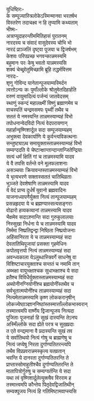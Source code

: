 युधिष्ठिरः-  
के सम्पूज्यास्त्रिलोकेऽस्मिन्मानवा भरतर्षभ  
विस्तरेण तदाचक्ष्व न हि तृप्यामि कथ्यताम्  
भीष्मः-  
अत्राप्युदाहरन्तीममितिहासं पुरातनम्  
नारदस्य च संवादं वासुदेवस्य चोभि भो  
नारदं प्राञ्जलिं दृष्ट्वा पूजया च द्विजर्षभम्  
केशवः परिपप्रच्छ भगवन्कान्नमस्यमि  
बहुमानः परः केषु भवतो यान्नमस्यसि  
शक्यं चेच्छ्रोतुमिच्छामि ब्रूहि तद्धर्मवित्तम  
नारदः-  
शृणु गोविन्द यानेतान्पूजयाम्यरिमर्दन  
त्वत्तोऽन्यः कः पुमाँल्लोके श्रोतुमेतदिहार्हति  
वरुणं वायुमादित्यं पर्जन्यं जातवेदसम्  
स्थाणुं स्कन्दं महालक्ष्मीं विष्णुं ब्रह्माणमेव च  
वाचस्पतिं चन्द्रमसमपः पृथ्वीं तथैव च  
सततं ये नमस्यन्ति तान्नमस्याम्यहं विभो  
तपोधनान्वेदविदो नित्यं वेदपरायणान्  
महार्हान्वृष्णिशार्दूल सदा सम्पूजयाम्यहम्  
अभुक्त्वा देवकार्याणि ये कुर्वन्त्यविकत्थनाः  
सन्तुष्ट्याऽथ समायुक्तास्तान्नमस्याम्यहं विभो  
सम्यग्ददति ये चेष्टान्क्षान्तान्दान्तान्जितेन्द्रियाः  
सत्यं धर्मं क्षितिं गां च तान्नमस्यामि यादव  
ये वै तपसि वर्तन्ते वने मूलफलाशनाः  
असञ्चयाः क्रियावन्तस्तान्नमस्याम्यहं विभो  
ये भृत्यभरणे सक्तास्सततं चातिथिव्रताः  
भुञ्जते देवशेषाणि तान्नमस्यामि यादव  
ये वेदं प्राप्य दुर्धर्षं युवानो ब्रह्मवादिनः  
याजनाध्यापनैर्युक्ता नित्यं तान्पूजयाम्यहम्  
प्रसन्नहृदया ये च ब्रह्मण्यास्सत्यसङ्गराः  
वोढारो हव्यकव्यानां तान्नमस्यामि यादव  
भैक्षमेव सदाऽश्नान्ति सदा गुरुकुलालयाः  
निस्सुखा निर्धना ये च तान्नमस्यामि यादव  
निर्ममा निष्प्रतिद्वन्द्वा निष्ठिता निष्प्रयोजनाः  
अहिंसानिरता ये च तान्नमस्याम्यहं सदा  
देवतातिथिपूजायां प्रसक्ता गृहमेधिनः  
कपोतवृत्तयो नित्यं तान्नमस्याम्यहं सदा  
अवन्ध्यकाला येऽलुब्धास्त्रिवर्गे साधनेषु वा  
विशिष्टाचारयुक्ताश्च सन्ततं च नमामि तान्  
अब्भक्षा वायुभक्षाश्चक सुधाभक्षाश्च ये सदा  
व्रतैश्च विविधैर्युक्तास्तान्नमस्याम्यहं सदा  
अब्योनीनग्नियोनींश्च ब्रह्मयोनींस्तथैव च  
सर्वभूतात्मयोनींश्च तान्नमस्याम्यहं सदा  
नित्यमेतान्नमस्यामि कृष्ण लोककरानृषीन्  
लोकज्येष्ठाञ्ज्ञाननिष्ठांस्तस्मात्ताँल्लोकभास्वरान्  
तस्मात्त्वमपि वार्ष्णेय द्विजान्पूजय नित्यदा  
पूजिताः पूजनार्हा हि सुखं दास्यन्ति तेऽनघ  
अस्मिँल्लोके सदा ह्येते परत्र च सुखप्रदाः  
त एते वन्द्यमाना वै प्रदास्यन्ति सुखं तव  
ये सर्वातिथयो नित्यं गोषु च ब्राह्मणेषु च  
नित्यं जप्येषु निरता दुर्गाण्यतितरन्त्यपि  
तथैव विप्रप्रवरान्नमस्कृत्य यतव्रतान्  
भवन्ति ये दानरता दुर्गाण्यतितरन्ति ते  
प्राप्तास्सोमाहुतीश्चैव दुर्गाण्यतितरन्ति ते  
मातापित्रोर्गुरुषु च सम्यग्वर्तन्ति ये सदा  
यथा त्वं वृष्णिशार्दूलेत्युक्त्वैव विरराम ह  
तस्मात्त्वमपि कौन्तेय पितृदेवद्विजातिथीन्  
सम्यक्पूजय नित्यं हि गतिमिष्टामवाप्स्यसि  
